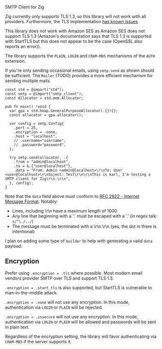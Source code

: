 SMTP Client for Zig

Zig currently only supports TLS 1.3, so this library will not work with all providers. Furthermore, the TLS implementation [has known issues](https://github.com/ziglang/zig/issues/14172)

This library does not work with Amazon SES as Amazon SES does not support TLS 1.3 (Amazon's documentation says that TLS 1.3 is supported with StartTLS but this does not appear to be the case (OpenSSL also reports an error)). 


The library supports the `PLAIN`, `LOGIN` and `CRAM-MD5` mechanisms of the `AUTH` extension.

If you're only sending occasional emails, using `smtp.send` as shown should be sufficient. The `Mailer` (TODO) provides a more efficient mechanism for sending multiple mails.

```zig
const std = @import("std");
const smtp = @import("smtp_client");
const Allocator = std.mem.Allocator;

pub fn main() !void {
  var gpa = std.heap.GeneralPurposeAllocator(.{}){};
  const allocator = gpa.allocator();

  var config = smtp.Config{
    .port = 25,
    .encryption = .none,
    .host = "localhost",
    // .username="username",
    // .password="password",
  };

  try smtp.send(allocator, .{
    .from = "admin@localhsot",
    .to = &.{"user@localhost"},
    .data = "From: Admin <admin@localhost>\r\nTo: User <user@localhsot>\r\nSuject: Test\r\n\r\nThis is karl, I'm testing a SMTP client for Zig\r\n.\r\n",
  }, config);
}
```


Note that the `data` field above must conform to [RFC 2822 - Internet Message Format](https://www.rfc-editor.org/rfc/rfc2822). Notably:
* Lines, including \r\n have a maximum length of 1000.
* Any line that beginning with a '.' must be escaped with a '.' (in regex talk: `s/^\./../`)
* The message must be terminated with a \r\n.\r\n  (yes, the dot in there is intentional)

I plan on adding some type of `builder` to help with generating a valid `data` payload.


## Encryption
Prefer using `.encryption = .tls` where possible. Most modern email vendors provider SMTP over TLS and support TLS 1.3. 

`.encryption = .start_tls` is also supported, but StartTLS is vulnerable to man-in-the-middle attack.

`.encryption = .none` will not use any encryption.  In this mode, authentication via `LOGIN` or `PLAIN` will be rejected.

`.encryption = .insecure` will not use any encryption. In this mode, authentication via `LOGIN` or `PLAIN` will be allowed and passwords will be sent in plain text. 

Regardless of the encryption setting, the library will favor authenticating via `CRAM-MD5` if the server supports it.
